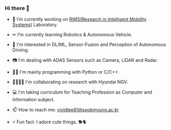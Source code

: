 ### Hi there 👋



- 🔭 I’m currently working on [RiMS(Research in Intelligent Mobility Systems)](https://sites.google.com/view/drshin/home) Laboratory.
- ✏ I’m currently learning Robotics & Autonomous Vehicle.
- 🎯 I'm interested in DL/ML, Sensor-Fusion and Perception of Autonomous Driving.
- 📷 I'm dealing with ADAS Sensors such as Camera, LiDAR and Radar.
- 👩‍💻 I'm mainly programming with Python or C/C++.
- 👨‍👨‍👧‍👦 I'm collaborating on research with Hyundai NGV.

- 💻 I'm taking curriculum for Teaching Profession as Computer and Information subject.
- 📫 How to reach me: vividlee81@sookmyung.ac.kr
- ⚡ Fun fact: I adore cute things. 🐕🐈
